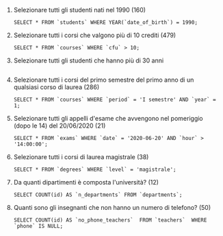 
1. Selezionare tutti gli studenti nati nel 1990 (160) 
    ```
    SELECT * FROM `students` WHERE YEAR(`date_of_birth`) = 1990;
    ```

2. Selezionare tutti i corsi che valgono più di 10 crediti (479)
    ```
    SELECT * FROM `courses` WHERE `cfu` > 10;
    ```

3. Selezionare tutti gli studenti che hanno più di 30 anni 
    ```

    ```

4. Selezionare tutti i corsi del primo semestre del primo anno di un qualsiasi corso di laurea (286)
    ```
    SELECT * FROM `courses` WHERE `period` = 'I semestre' AND `year` = 1;
    ```

5. Selezionare tutti gli appelli d'esame che avvengono nel pomeriggio (dopo le 14) del 20/06/2020 (21)
    ```
    SELECT * FROM `exams` WHERE `date` = '2020-06-20' AND `hour` > '14:00:00';
    ```

6. Selezionare tutti i corsi di laurea magistrale (38) 
    ```
    SELECT * FROM `degrees` WHERE `level` = 'magistrale';
    ```

7. Da quanti dipartimenti è composta l'università? (12)
    ```
    SELECT COUNT(id) AS `n_departments` FROM `departments`;
    ```

8. Quanti sono gli insegnanti che non hanno un numero di telefono? (50)
    ```
    SELECT COUNT(id) AS `no_phone_teachers`  FROM `teachers`  WHERE `phone` IS NULL;
    ```



